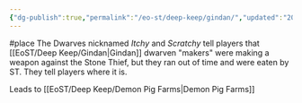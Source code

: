 ```yaml
---
{"dg-publish":true,"permalink":"/eo-st/deep-keep/gindan/","updated":"2025-06-21T19:51:48.083-04:00"}
---
```


#place
 The Dwarves nicknamed *Itchy* and *Scratchy* tell players that [[EoST/Deep Keep/Gindan\|Gindan]] dwarven "makers" were making a weapon against the Stone Thief, but they ran out of time and were eaten by ST. They tell players where it is.

 
Leads to [[EoST/Deep Keep/Demon Pig Farms\|Demon Pig Farms]]